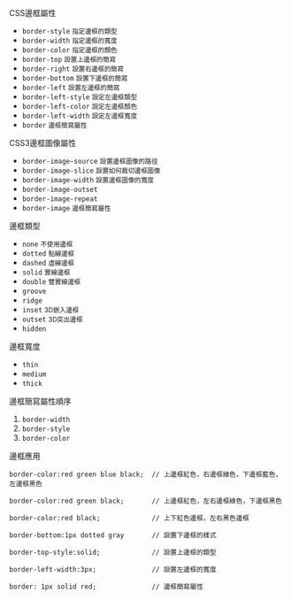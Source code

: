 CSS邊框屬性
- `border-style` <small>指定邊框的類型</small>
- `border-width` <small>指定邊框的寬度</small>
- `border-color` <small>指定邊框的顏色</small>
- `border-top` <small>設置上邊框的簡寫</small>
- `border-right` <small>設置右邊框的簡寫</small>
- `border-bottom` <small>設置下邊框的簡寫</small>
- `border-left` <small>設置左邊框的簡寫</small>
- `border-left-style` <small>設定左邊框類型</small>
- `border-left-color` <small>設定左邊框顏色</small>
- `border-left-width` <small>設定左邊框寬度</small> 
- `border` <small>邊框簡寫屬性</small>

CSS3邊框圖像屬性
- `border-image-source` <small>設置邊框圖像的路徑</small>
- `border-image-slice` <small>設置如何裁切邊框圖像</small>
- `border-image-width` <small>設置邊框圖像的寬度</small>
- `border-image-outset`
- `border-image-repeat`
- `border-image` <small>邊框簡寫屬性</small>

邊框類型
- `none` <small>不使用邊框</small>
- `dotted` <small>點線邊框</small>
- `dashed` <small>虛線邊框</small>
- `solid` <small>實線邊框</small>
- `double` <small>雙實線邊框</small>
- `groove`
- `ridge`
- `inset` <small>3D嵌入邊框</small>
- `outset` <small>3D突出邊框</small>
- `hidden`

邊框寬度
- `thin`
- `medium`
- `thick`

邊框簡寫屬性順序
1. `border-width`
2. `border-style`
3. `border-color`

邊框應用
```
border-color:red green blue black;	// 上邊框紅色，右邊框綠色，下邊框藍色，左邊框黑色
```

```
border-color:red green black;		// 上邊框紅色，左右邊框綠色，下邊框黑色
```

```
border-color:red black;				// 上下紅色邊框，左右黑色邊框
```

```
border-bottom:1px dotted gray		// 設置下邊框的樣式
```

```
border-top-style:solid;				// 設置上邊框的類型
```

```
border-left-width:3px;				// 設置左邊框的寬度
```

```
border: 1px solid red;				// 邊框簡寫屬性
```